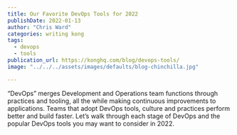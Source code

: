 ```yaml
---
title: Our Favorite DevOps Tools for 2022
publishDate: 2022-01-13
author: "Chris Ward"
categories: writing kong
tags:
  - devops
  - tools
publication_url: https://konghq.com/blog/devops-tools/
image: "../../../assets/images/defaults/blog-chinchilla.jpg"

---
```


“DevOps” merges Development and Operations team functions through practices and tooling, all the while making continuous improvements to applications. Teams that adopt DevOps tools, culture and practices perform better and build faster. Let’s walk through each stage of DevOps and the popular DevOps tools you may want to consider in 2022.